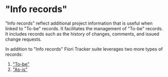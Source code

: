 # "Info records"

"Info records" reflect additional project information that is useful when linked to "To-be" records. It facilitates the management of "To-be" records. It includes records such as the history of changes, comments, and issued change requests.

In addition to "Info records" Fiori Tracker suite leverages two more types of records: 

1. ["To-be"](to-be.md)
2. ["As-is"](as-is.md)

 
